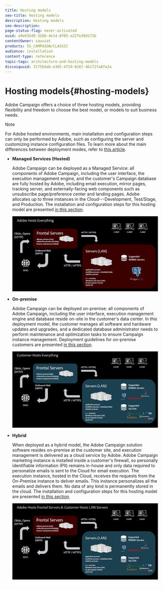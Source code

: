 ```yaml
---
title: Hosting models
seo-title: Hosting models
description: Hosting models
seo-description: 
page-status-flag: never-activated
uuid: a9e035d9-326b-4e14-8f05-a22fe38d172b
contentOwner: sauviat
products: SG_CAMPAIGN/CLASSIC
audience: installation
content-type: reference
topic-tags: architecture-and-hosting-models
discoiquuid: 3175b9ab-e305-4f19-8267-d6172fa07a2a
---
```


# Hosting models{#hosting-models}

Adobe Campaign offers a choice of three hosting models, providing flexibility and freedom to choose the best model, or models to suit business needs.

>[!NOTE]
>
>For Adobe hosted environments, main installation and configuration steps can only be performed by Adobe, such as configuring the server and customizing instance configuration files. To learn more about the main differences between deployment modes, refer to [this article](https://helpx.adobe.com/campaign/kb/acc-on-prem-vs-hosted.html).

* **Managed Services (Hosted)**

  Adobe Campaign can be deployed as a Managed Service: all components of Adobe Campaign, including the user interface, the execution management engine, and the customer's Campaign database are fully hosted by Adobe, including email execution, mirror pages, tracking server, and externally-facing web components such as unsubscribe page/preference center and landing pages. Adobe allocates up to three instances in the Cloud---Development, Test/Stage, and Production. The installation and configuration steps for this hosting model are presented [in this section](../../installation/using/hosted-model.md).

  ![](assets/deployment_hosted.png)

* **On-premise**

  Adobe Campaign can be deployed on-premise: all components of Adobe Campaign, including the user interface, execution management engine and database reside on-site in the customer's data center. In this deployment model, the customer manages all software and hardware updates and upgrades, and a dedicated database administrator needs to perform maintenance and optimization tasks to ensure Campaign instance management. Deployment guidelines for on-premise customers are presented [in this section](../../installation/using/before-starting.md).

  ![](assets/deployment_onpremise.png)

* **Hybrid**

  When deployed as a hybrid model, the Adobe Campaign solution software resides on-premise at the customer site, and execution management is delivered as a cloud service by Adobe. Adobe Campaign marketing instance is installed inside a customer's firewall, so personally identifiable information (PII) remains in-house and only data required to personalize emails is sent to the Cloud for email execution. The execution instance, hosted in the Cloud, receives the requests from the On-Premise instance to deliver emails. This instance personalizes all the emails and delivers them. No data of any kind is permanently stored in the cloud. The installation and configuration steps for this hosting model are presented [in this section](../../installation/using/hybrid-model.md).

  ![](assets/deployment_hybrid.png)

